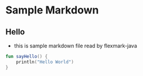# Sample Markdown

## Hello

- this is sample markdown file read by flexmark-java

```kotlin
fun sayHello() {
    println("Hello World")
}
```